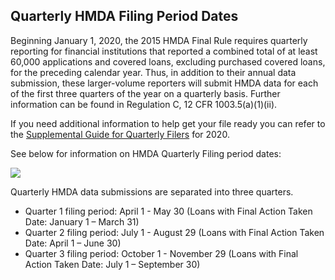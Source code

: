 ## Quarterly HMDA Filing Period Dates

Beginning January 1, 2020, the 2015 HMDA Final Rule requires quarterly reporting for financial institutions that reported a combined total of at least 60,000 applications and covered loans, excluding purchased covered loans, for the preceding calendar year. Thus, in addition to their annual data submission, these larger-volume reporters will submit HMDA data for each of the first three quarters of the year on a quarterly basis. Further information can be found in Regulation C, 12 CFR 1003.5(a)(1)(ii).

If you need additional information to help get your file ready you can refer to the [Supplemental Guide for Quarterly Filers](https://s3.amazonaws.com/cfpb-hmda-public/prod/help/supplemental-guide-for-quarterly-filers.pdf) for 2020.

See below for information on HMDA Quarterly Filing period dates:

![](/static/media/quarterly_filing.f43264d8.png)

Quarterly HMDA data submissions are separated into three quarters.   
- Quarter 1 filing period: April 1 - May 30 (Loans with Final Action Taken Date: January 1 – March 31)  
- Quarter 2 filing period: July 1 - August 29 (Loans with Final Action Taken Date: April 1 – June 30)  
- Quarter 3 filing period: October 1 - November 29 (Loans with Final Action Taken Date: July 1 – September 30)  
